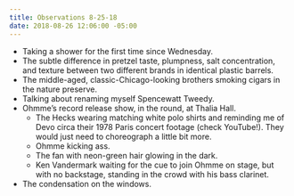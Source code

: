 ```yaml
---
title: Observations 8-25-18
date: 2018-08-26 12:06:00 -05:00
---
```


- Taking a shower for the first time since Wednesday.
- The subtle difference in pretzel taste, plumpness, salt concentration, and texture between two different brands in identical plastic barrels.
- The middle-aged, classic-Chicago-looking brothers smoking cigars in the nature preserve.
- Talking about renaming myself Spencewatt Tweedy.
- Ohmme’s record release show, in the round, at Thalia Hall.
	- The Hecks wearing matching white polo shirts and reminding me of Devo circa their 1978 Paris concert footage (check YouTube!). They would just need to choreograph a little bit more.
	- Ohmme kicking ass.
	- The fan with neon-green hair glowing in the dark.
	- Ken Vandermark waiting for the cue to join Ohmme on stage, but with no backstage, standing in the crowd with his bass clarinet.
- The condensation on the windows.

